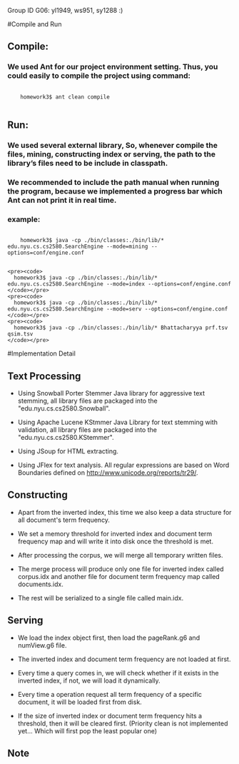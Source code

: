 Group ID G06: yl1949, ws951, sy1288 :)

#Compile and Run

## Compile:

### We used Ant for our project environment setting. Thus, you could easily to compile the project using command:
  <pre><code>
    homework3$ ant clean compile
  </code></pre>

## Run:

### We used several external library, So, whenever compile the files, mining, constructing index or serving, the path to the library’s files need to be include in classpath.

### We recommended to include the path manual when running the program, because we implemented a progress bar which Ant can not print it in real time.

### example:
  <pre><code>
    homework3$ java -cp ./bin/classes:./bin/lib/* edu.nyu.cs.cs2580.SearchEngine --mode=mining --options=conf/engine.conf
	</code></pre>
	<pre><code>
	  homework3$ java -cp ./bin/classes:./bin/lib/* edu.nyu.cs.cs2580.SearchEngine --mode=index --options=conf/engine.conf
	</code></pre>
	<pre><code>
	  homework3$ java -cp ./bin/classes:./bin/lib/* edu.nyu.cs.cs2580.SearchEngine --mode=serv --options=conf/engine.conf
	</code></pre>
	<pre><code>
	  homework3$ java -cp ./bin/classes:./bin/lib/* Bhattacharyya prf.tsv qsim.tsv
	</code></pre>

#Implementation Detail

## Text Processing
- Using Snowball Porter Stemmer Java library for aggressive text stemming, all library files are packaged into the "edu.nyu.cs.cs2580.Snowball".

- Using Apache Lucene KStmmer Java Library for text stemming with validation, all library files are packaged into the "edu.nyu.cs.cs2580.KStemmer".

- Using JSoup for HTML extracting.

- Using JFlex for text analysis. All regular expressions are based on Word Boundaries defined on http://www.unicode.org/reports/tr29/.

## Constructing
- Apart from the inverted index, this time we also keep a data structure for all document's term frequency.

- We set a memory threshold for inverted index and document term frequency map and will write it into disk once the threshold is met.

- After processing the corpus, we will merge all temporary written files.

- The merge process will produce only one file for inverted index called corpus.idx and another file for document term frequency map called documents.idx.

- The rest will be serialized to a single file called main.idx.

## Serving
- We load the index object first, then load the pageRank.g6 and numView.g6 file.

- The inverted index and document term frequency are not loaded at first.

- Every time a query comes in, we will check whether if it exists in the inverted index, if not, we will load it dynamically.

- Every time a operation request all term frequency of a specific document, it will be loaded first from disk.

- If the size of inverted index or document term frequency hits a threshold, then it will be cleared first. (Priority clean is not implemented yet... Which will first pop the least popular one)

## Note
